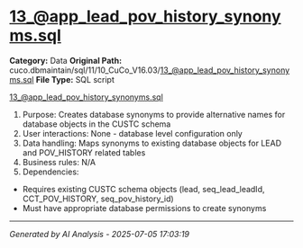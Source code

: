 # 13_@app_lead_pov_history_synonyms.sql

**Category:** Data
**Original Path:** cuco.dbmaintain/sql/11/10_CuCo_V16.03/13_@app_lead_pov_history_synonyms.sql
**File Type:** SQL script

13_@app_lead_pov_history_synonyms.sql
1. Purpose: Creates database synonyms to provide alternative names for database objects in the CUSTC schema
2. User interactions: None - database level configuration only
3. Data handling: Maps synonyms to existing database objects for LEAD and POV_HISTORY related tables
4. Business rules: N/A
5. Dependencies:
- Requires existing CUSTC schema objects (lead, seq_lead_leadId, CCT_POV_HISTORY, seq_pov_history_id)
- Must have appropriate database permissions to create synonyms

---
*Generated by AI Analysis - 2025-07-05 17:03:19*
